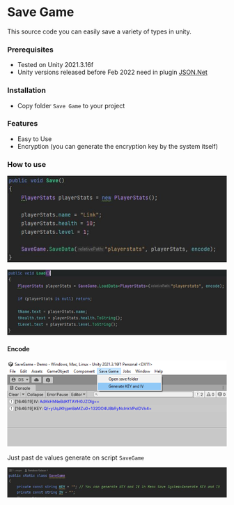 # Save Game
This source code you can easily save a variety of types in unity.

### Prerequisites
- Tested on Unity 2021.3.16f
- Unity versions released before Feb 2022 need in plugin [JSON.Net](https://assetstore.unity.com/packages/tools/input-management/json-net-for-unity-11347 "JSON.Net")

### Installation
- Copy folder `Save Game` to your project

### Features
- Easy to Use
- Encryption (you can generate the encryption key by the system itself) 

### How to use
![Save](https://github.com/dands-salaun/SaveGame-Unity/blob/main/SaveGame/Assets/SaveGame/Demo/Images/Save.JPG "Save")

![Load](https://github.com/dands-salaun/SaveGame-Unity/blob/main/SaveGame/Assets/SaveGame/Demo/Images/Load.JPG "Load")

#### Encode
![Generate Key](https://github.com/dands-salaun/SaveGame-Unity/blob/main/SaveGame/Assets/SaveGame/Demo/Images/Generate_Key.png "Generate Key")

Just past de values generate on script `SaveGame`

![Use Key](https://github.com/dands-salaun/SaveGame-Unity/blob/main/SaveGame/Assets/SaveGame/Demo/Images/Paste_Key.JPG "Use Key")
